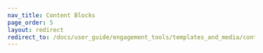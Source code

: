 ```yaml
---
nav_title: Content Blocks
page_order: 5
layout: redirect
redirect_to: /docs/user_guide/engagement_tools/templates_and_media/content_blocks/
---
```

